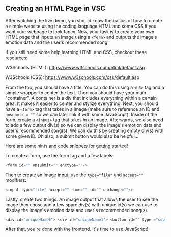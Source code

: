 ## Creating an HTML Page in VSC

After watching the live demo, you should know the basics of how to create a simple website using the coding language HTML and some CSS if you want your webpage to look fancy. Now, your task is to create your own HTML page that inputs an image using a `<form>` and outputs the image's emotion data and the user's recommended song.



If you still need some help learning HTML and CSS, checkout these resources:

W3Schools (HTML): https://www.w3schools.com/html/default.asp

W3Schools (CSS): https://www.w3schools.com/css/default.asp



From the top, you should have a title. You can do this using a `<h3>` tag and a simple wrapper to center the text. Then you should have your main "container". A container is a div that includes everything within a certain area. It makes it easier to center and stylize everything. Next, you should have a `<form>` tag that takes in a image (make sure to reference an ID and `onsubmit = ""` so we can later link it with some JavaScript). Inside of the form, create a `<input>` tag that takes in an image. Afterwards, we also need to add a few output div(s) so we can display the image's emotion data and user's recommended song(s). We can do this by creating empty div(s) with some given ID. Oh also, a submit button would also be helpful...



Here are some hints and code snippets for getting started!



To create a form, use the form tag and a few labels:

```js
<form id="" onsubmit="" enctype=""/>
```

Then to create an image input, use the `type="file"` and `accept=""` modifiers:

```javascript
<input type="file" accept="" name="" id="" onchange=""/>
```

Lastly, create two things. An image output that allows the user to see the image they chose and a few spare div(s) with unique id(s) we can use to display the image's emotion data and user's recommended song(s).

```javascript
<div id="uniqueName0"> <div id="uniqueName1"> <button id="" type ="submit">
```

After that, you're done with the frontend. It's time to use JavaScript!
